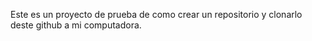 Este es un proyecto de prueba de como crear un repositorio y clonarlo deste github a mi computadora.
